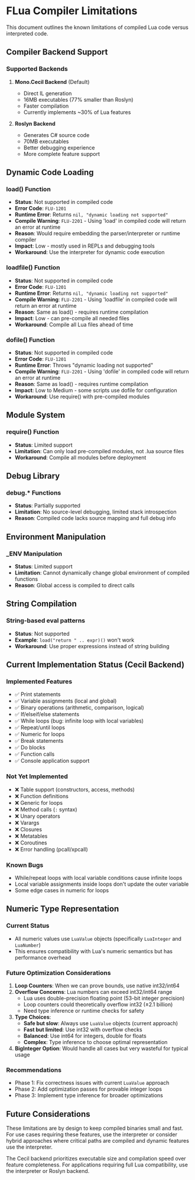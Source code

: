 # FLua Compiler Limitations

This document outlines the known limitations of compiled Lua code versus interpreted code.

## Compiler Backend Support

### Supported Backends
1. **Mono.Cecil Backend** (Default)
   - Direct IL generation
   - 16MB executables (77% smaller than Roslyn)
   - Faster compilation
   - Currently implements ~30% of Lua features

2. **Roslyn Backend**
   - Generates C# source code
   - 70MB executables
   - Better debugging experience
   - More complete feature support

## Dynamic Code Loading

### load() Function
- **Status**: Not supported in compiled code
- **Error Code**: `FLU-1201`
- **Runtime Error**: Returns `nil, "dynamic loading not supported"`
- **Compile Warning**: `FLU-2201` - Using 'load' in compiled code will return an error at runtime
- **Reason**: Would require embedding the parser/interpreter or runtime compiler
- **Impact**: Low - mostly used in REPLs and debugging tools
- **Workaround**: Use the interpreter for dynamic code execution

### loadfile() Function
- **Status**: Not supported in compiled code
- **Error Code**: `FLU-1201`
- **Runtime Error**: Returns `nil, "dynamic loading not supported"`
- **Compile Warning**: `FLU-2201` - Using 'loadfile' in compiled code will return an error at runtime
- **Reason**: Same as load() - requires runtime compilation
- **Impact**: Low - can pre-compile all needed files
- **Workaround**: Compile all Lua files ahead of time

### dofile() Function
- **Status**: Not supported in compiled code
- **Error Code**: `FLU-1201`
- **Runtime Error**: Throws "dynamic loading not supported"
- **Compile Warning**: `FLU-2201` - Using 'dofile' in compiled code will return an error at runtime
- **Reason**: Same as load() - requires runtime compilation
- **Impact**: Low to Medium - some scripts use dofile for configuration
- **Workaround**: Use require() with pre-compiled modules

## Module System

### require() Function
- **Status**: Limited support
- **Limitation**: Can only load pre-compiled modules, not .lua source files
- **Workaround**: Compile all modules before deployment

## Debug Library

### debug.* Functions
- **Status**: Partially supported
- **Limitation**: No source-level debugging, limited stack introspection
- **Reason**: Compiled code lacks source mapping and full debug info

## Environment Manipulation

### _ENV Manipulation
- **Status**: Limited support
- **Limitation**: Cannot dynamically change global environment of compiled functions
- **Reason**: Global access is compiled to direct calls

## String Compilation

### String-based eval patterns
- **Status**: Not supported
- **Example**: `load("return " .. expr)()` won't work
- **Workaround**: Use proper expressions instead of string building

## Current Implementation Status (Cecil Backend)

### Implemented Features
- ✅ Print statements
- ✅ Variable assignments (local and global)
- ✅ Binary operations (arithmetic, comparison, logical)
- ✅ If/elseif/else statements
- ✅ While loops (bug: infinite loop with local variables)
- ✅ Repeat/until loops
- ✅ Numeric for loops
- ✅ Break statements
- ✅ Do blocks
- ✅ Function calls
- ✅ Console application support

### Not Yet Implemented
- ❌ Table support (constructors, access, methods)
- ❌ Function definitions
- ❌ Generic for loops
- ❌ Method calls (`:` syntax)
- ❌ Unary operators
- ❌ Varargs
- ❌ Closures
- ❌ Metatables
- ❌ Coroutines
- ❌ Error handling (pcall/xpcall)

### Known Bugs
- While/repeat loops with local variable conditions cause infinite loops
- Local variable assignments inside loops don't update the outer variable
- Some edge cases in numeric for loops

## Numeric Type Representation

### Current Status
- All numeric values use `LuaValue` objects (specifically `LuaInteger` and `LuaNumber`)
- This ensures compatibility with Lua's numeric semantics but has performance overhead

### Future Optimization Considerations
1. **Loop Counters**: When we can prove bounds, use native int32/int64
2. **Overflow Concerns**: Lua numbers can exceed int32/int64 range
   - Lua uses double-precision floating point (53-bit integer precision)
   - Loop counters could theoretically overflow int32 (±2.1 billion)
   - Need type inference or runtime checks for safety
3. **Type Choices**:
   - **Safe but slow**: Always use `LuaValue` objects (current approach)
   - **Fast but limited**: Use int32 with overflow checks
   - **Balanced**: Use int64 for integers, double for floats
   - **Complex**: Type inference to choose optimal representation
4. **BigInteger Option**: Would handle all cases but very wasteful for typical usage

### Recommendations
- Phase 1: Fix correctness issues with current `LuaValue` approach
- Phase 2: Add optimization passes for provable integer loops
- Phase 3: Implement type inference for broader optimizations

## Future Considerations

These limitations are by design to keep compiled binaries small and fast. For use cases requiring these features, use the interpreter or consider hybrid approaches where critical paths are compiled and dynamic features use the interpreter.

The Cecil backend prioritizes executable size and compilation speed over feature completeness. For applications requiring full Lua compatibility, use the interpreter or Roslyn backend.